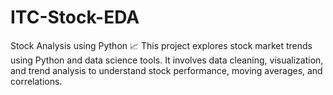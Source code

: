 # ITC-Stock-EDA
Stock Analysis using Python 📈  This project explores stock market trends using Python and data science tools. It involves data cleaning, visualization, and trend analysis to understand stock performance, moving averages, and correlations.
